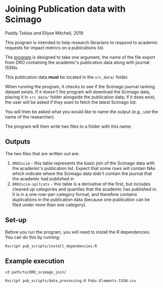 # Joining Publication data with Scimago
Paddy Tobias and Ellyse Mitchell, 2019

This program is intended to help research librarians to respond to academic requests for impact metrics on a publications list. 

The [program](pubs_scripts/data_processing.R) is designed to take one argument, the name of the file export from DRO containing the academic's publication data along with journal ISSNs. 

This publication data **must** be located in the `src_data/` folder. 

When running the program, it checks to see if the Scimago journal ranking dataset exists. If it doesn't the program will download the Scimago data, placing it in `src_data/` folder alongside the publication data; if it does exist, the user will be asked if they want to fetch the latest Scimago list. 

You will then be asked what you would like to name the output (e.g., use the name of the researcher). 

The program will then write two files to a folder with this name. 

## Outputs
The two files that are written out are:
1. `DRO2scim` - this table represents the basic join of the Scimago data with the academic's publication list. Expect that some rows will contain NAs which indicate where the Scimago data didn't contain the journal that the academic had published in
2. `DRO2scim-spltcats` - this table is a derivative of the first, but includes cleaned up categories and quartiles that the academic has published in. It is in a one-row-per-category format, and therefore contains duplications in the publication data (because one publication can be filed under  more than one category).

## Set-up
Before you run the program, you will need to install the R dependencies. You can do this by running:

`Rscript pub_scripts/install_dependencies.R`

## Example execution 


`cd path/to/DRO_scimago_join/`

`Rscript pub_scripts/data_processing.R Pubs-Elements-ISSN.csv`


